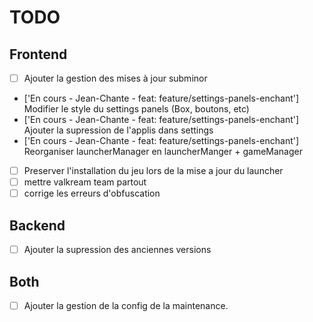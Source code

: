 # TODO

## Frontend

- [ ] Ajouter la gestion des mises à jour subminor
- ['En cours - Jean-Chante - feat: feature/settings-panels-enchant'] Modifier le style du settings panels (Box, boutons, etc)
- ['En cours - Jean-Chante - feat: feature/settings-panels-enchant'] Ajouter la supression de l'applis dans settings
- ['En cours - Jean-Chante - feat: feature/settings-panels-enchant'] Reorganiser launcherManager en launcherManger + gameManager
- [ ] Preserver l'installation du jeu lors de la mise a jour du launcher
- [ ] mettre valkream team partout
- [ ] corrige les erreurs d'obfuscation

## Backend

- [ ] Ajouter la supression des anciennes versions

## Both

- [ ] Ajouter la gestion de la config de la maintenance.
